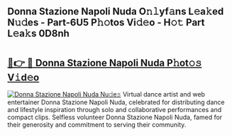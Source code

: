 ## Donna Stazione Napoli Nuda O𝚗𝚕yf𝚊ns L𝚎a𝚔ed N𝚞𝚍es - Part-6U5 P𝚑𝚘tos Vi𝚍𝚎o - H𝚘𝚝 Part L𝚎a𝚔s 0D8nh

# <h2><a href="http://kf8jujh.oniu.top/?m=Donna+Stazione+Napoli+Nuda">🔗👉 🔴 Donna Stazione Napoli Nuda P𝚑ot𝚘𝚜 V𝚒d𝚎o</a></h2>

[![Donna Stazione Napoli Nuda Nu𝚍e𝚜](https://i.imgur.com/0qMVB7G.gif)](http://kf8jujh.oniu.top/?m=Donna+Stazione+Napoli+Nuda)
Virtual dance artist and web entertainer Donna Stazione Napoli Nuda, celebrated for distributing dance and lifestyle inspiration through solo and collaborative performances and compact clips. Selfless volunteer Donna Stazione Napoli Nuda, famed for their generosity and commitment to serving their community.  
